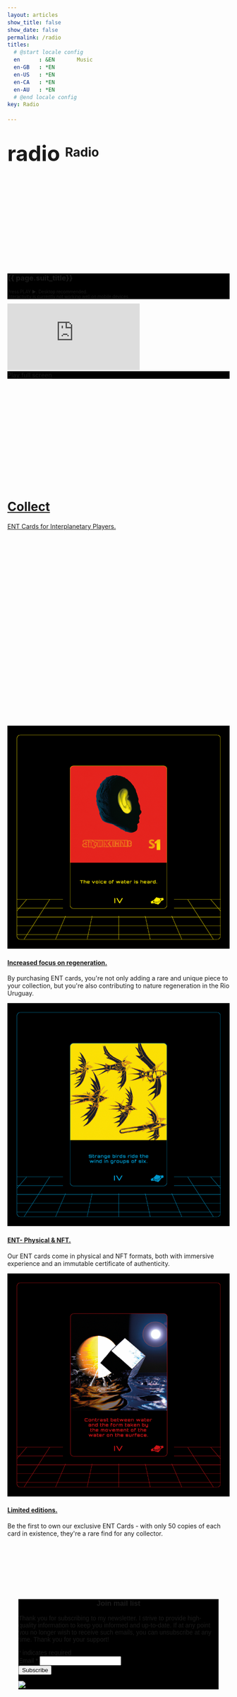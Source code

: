 ```yaml
---
layout: articles
show_title: false
show_date: false
permalink: /radio
titles:
  # @start locale config
  en      : &EN       Music
  en-GB   : *EN
  en-US   : *EN
  en-CA   : *EN
  en-AU   : *EN
  # @end locale config
key: Radio

---
```

# <span class="material-symbols-outlined" style="font-size: 48px; vertical-align: middle;"> radio </span> Radio

<div class="hero hero--dark" style='height: 200px; background-image: url("/img/433.1b.jpg");'>
  <div class="hero__content">  
  </div>
</div>

<div class="hero hero--center" style="background-color: #000000;">
  <div class="hero__content">
    <h3>{{ page.suit_title}}</h3>
  <p style="font-size: 70%;"> Press PLAY ▶️. Desktop recommended. <br> Interactivity is currently not working well on mobile devices</p>
  </div>
</div>

  <div class="container">
    <iframe class="responsive-radio-iframe " src="https://radio.maar.world" style="border: 0"></iframe>
  </div>


<div class="hero hero--center" style="background-color: #000000;">
  <div class="hero__content">
    <a href="https://radio.maar.world" rel="Radio Player" target="_blank"> Play full screen</a>
</div>
</div>



<div class="hero hero--dark" style='height: 233px; background-image: url("img/radio/radio-banner.gif");'>
  <div class="hero__content">  
  </div>
</div>


<div class="hero hero--center hero--dark"  style= 'height: 512px; background-image: url("img/radio/cards-back-collect.png");'>
    <div class="hero__content">
        <h1><a href="https://maarworld.gumroad.com" target="_blank">Collect</a></h1>
        <p><a href="https://maarworld.gumroad.com" target="_blank">ENT Cards for Interplanetary Players.</a></p>
    </div>
</div>


<div class="cards-container">
  <div class="card__image">
    <img class="image" src="/img/radio/card-banner-3.png"/>
  </div>
  <div class="card__content">
    <div class="card__header">
      <h4><a href="https://maarworld.gumroad.com" target="_blank">Increased focus on regeneration.</a></h4>
    </div>
    <p>By purchasing ENT cards, you're not only adding a rare and unique piece to your collection, but you're also contributing to nature regeneration in the Rio Uruguay.</p>
  </div>
</div>
<div class="cards-container">
  <div class="card__image">
    <img class="image" src="/img/radio/card-banner-2.png"/>
  </div>
  <div class="card__content">
    <div class="card__header">
      <h4><a href="https://maarworld.gumroad.com" target="_blank">ENT- Physical & NFT.</a></h4>
    </div>
    <p>Our ENT cards come in physical and NFT formats, both with immersive experience and an immutable certificate of authenticity.</p>
  </div>
</div>

<div class="cards-container">
  <div class="card__image">
    <img class="image" src="/img/radio/card-banner-1.png"/>
  </div>
  <div class="card__content">
    <div class="card__header">
      <h4><a href="https://maarworld.gumroad.com" target="_blank">Limited editions.</a></h4>
    </div>
    <p>Be the first to own our exclusive ENT Cards - with only 50 copies of each card in existence, they're a rare find for any collector.</p>
  </div>
</div>





<div class="hero hero--dark" style='height: 103px; background-image: url("");'>
  <div class="hero__content">  
  </div>
</div>


<!-- Begin Mailchimp Signup Form -->
<link href="//cdn-images.mailchimp.com/embedcode/classic-071822.css" rel="stylesheet" type="text/css">
<style type="text/css">
    #mc_embed_signup{background:#000000; clear:left; font:14px Helvetica,Arial,sans-serif; width:90%; margin: 0 auto;} /* Added "margin: 0 auto;" to center the container */
    /* Add your own Mailchimp form style overrides in your site stylesheet or in this style block.
       We recommend moving this block and the preceding CSS link to the HEAD of your HTML file. */
    #mc_embed_signup input[type="email"] {
      color: black;
    }
       #mc_embed_signup h3 { /* Add this CSS block to center the h3 title */
        text-align: center;
    }
</style>
<div id="mc_embed_signup">
    <form action="https://aventuresonores.us7.list-manage.com/subscribe/post?u=8cc5ff1d6fb14f3fdc831c40a&amp;id=873fbbbbb9&amp;f_id=00acc5e4f0" method="post" id="mc-embedded-subscribe-form" name="mc-embedded-subscribe-form" class="validate" target="_self">
        <div id="mc_embed_signup_scroll">
        <h3>Join mail list</h3>
              <p> Thank you for subscribing to my newsletter. I strive to provide high-quality information to keep you informed and up-to-date. If at any point you no longer wish to receive such emails, you can unsubscribe at any time. Thank you for your support! </p>
        <div class="indicates-required"><span class="asterisk">*</span> indicates required</div>
        <div class="mc-field-group">
            <label for="mce-EMAIL">Email  <span class="asterisk">*</span>
        </label>
            <input type="email" value="" name="EMAIL" class="required email" id="mce-EMAIL" required>
            <span id="mce-EMAIL-HELPERTEXT" class="helper_text"></span>
        </div>
        <div id="mce-responses" class="clear foot">
            <div class="response" id="mce-error-response" style="display:none"></div>
            <div class="response" id="mce-success-response" style="display:none"></div>
        </div>    <!-- real people should not fill this in and expect good things - do not remove this or risk form bot signups-->
        <div style="position: absolute; left: -5000px;" aria-hidden="true"><input type="text" name="b_8cc5ff1d6fb14f3fdc831c40a_873fbbbbb9" tabindex="-1" value=""></div>
        <div class="optionalParent">
            <div class="clear foot">
                <input type="submit" value="Subscribe" name="subscribe" id="mc-embedded-subscribe" class="button">
                <p class="brandingLogo"><a href="http://eepurl.com/if7emL" title="Mailchimp - email marketing made easy and fun"><img src="https://eep.io/mc-cdn-images/template_images/branding_logo_text_light_dtp.svg"></a></p>
            </div>
        </div>
    </div>
</form>
</div>
<!--End mc_embed_signup-->
